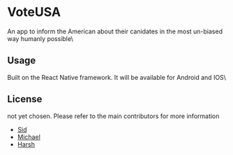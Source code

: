 # VoteUSA
An app to inform the American about their canidates in the most un-biased way humanly possible\
## Usage
Built on the React Native framework. It will be available for Android and IOS\
## License
not yet chosen. Please refer to the main contributors for more information 
- [Sid](https://github.com/Sybersid) 
- [Michael](https://github.com/Michaelgathara) 
- [Harsh](https://github.com/eichess)